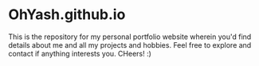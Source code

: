 # OhYash.github.io

This is the repository for my personal portfolio website wherein you'd find details about me and all my projects and hobbies. Feel free to explore and contact if anything interests you. CHeers! :)
